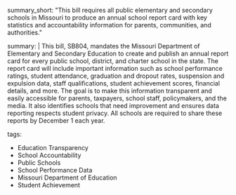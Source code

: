 summary_short: "This bill requires all public elementary and secondary schools in Missouri to produce an annual school report card with key statistics and accountability information for parents, communities, and authorities."

summary: |
  This bill, SB804, mandates the Missouri Department of Elementary and Secondary Education to create and publish an annual report card for every public school, district, and charter school in the state. The report card will include important information such as school performance ratings, student attendance, graduation and dropout rates, suspension and expulsion data, staff qualifications, student achievement scores, financial details, and more. The goal is to make this information transparent and easily accessible for parents, taxpayers, school staff, policymakers, and the media. It also identifies schools that need improvement and ensures data reporting respects student privacy. All schools are required to share these reports by December 1 each year.

tags:
  - Education Transparency
  - School Accountability
  - Public Schools
  - School Performance Data
  - Missouri Department of Education
  - Student Achievement
